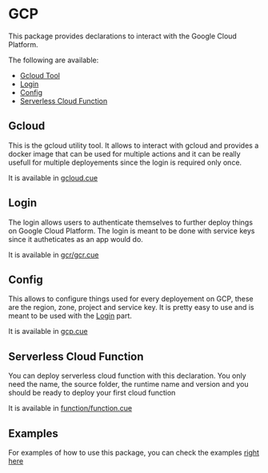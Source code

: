 # GCP

This package provides declarations to interact with the Google Cloud Platform.

The following are available:
- [Gcloud Tool](#gcloud)
- [Login](#login)
- [Config](#config)
- [Serverless Cloud Function](#serverless-cloud-function)


## Gcloud

This is the gcloud utility tool. It allows to interact with gcloud and provides a docker image that can be used for multiple actions and it can be really usefull for multiple deployements since the login is required only once.

It is available in [gcloud.cue](./gcloud.cue)

## Login

The login allows users to authenticate themselves to further deploy things on Google Cloud Platform.
The login is meant to be done with service keys since it autheticates as an app would do.

It is available in [gcr/gcr.cue](./gcr/gcr.cue)

## Config

This allows to configure things used for every deployement on GCP, these are the region, zone, project and service key.
It is pretty easy to use and is meant to be used with the [Login](#login) part.

It is available in [gcp.cue](./gcp.cue)

## Serverless Cloud Function

You can deploy serverless cloud function with this declaration.
You only need the name, the source folder, the runtime name and version and you should be ready to deploy your first cloud function

It is available in [function/function.cue](./function/function.cue)

## Examples

For examples of how to use this package, you can check the examples [right here](./test/README.md)